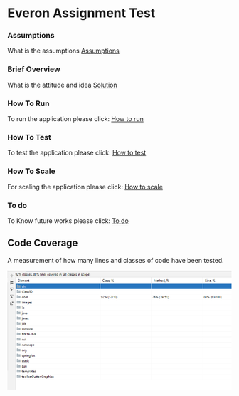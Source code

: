 # Everon Assignment Test

### Assumptions
What is the assumptions
[Assumptions](assumptions.md)

### Brief Overview
What is the attitude and idea
[Solution](solution.md)


### How To Run
To run the application please click:
[How to run](how_to_run.md)

### How To Test
To test the application please click:
[How to test](how_to_test.md)

### How To Scale
For scaling the application please click:
[How to scale](scale.md)

### To do
To Know future works please click:
[To do](to_do.md)


## Code Coverage
A measurement of how many lines and classes of code have been tested.


![img_1.png](img_1.png)